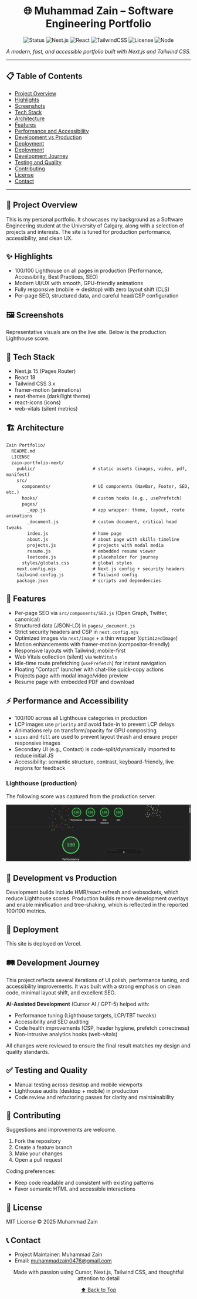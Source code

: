 <!--
Masterclass README for Muhammad Zain – Portfolio
-->

<a name="muhammad-zain-portfolio"></a>
<h1 align="center">🌐 Muhammad Zain – Software Engineering Portfolio</h1>

<div align="center">

![Status](https://img.shields.io/badge/Status-Active-success)
![Next.js](https://img.shields.io/badge/Next.js-15-black)
![React](https://img.shields.io/badge/React-18-61DAFB)
![TailwindCSS](https://img.shields.io/badge/Tailwind-3.x-38B2AC)
![License](https://img.shields.io/badge/License-MIT-yellow)
![Node](https://img.shields.io/badge/Node-18%2B-339933)

<em>A modern, fast, and accessible portfolio built with Next.js and Tailwind CSS.</em>

</div>

---

## 📋 Table of Contents
- [Project Overview](#project-overview)
- [Highlights](#highlights)
- [Screenshots](#screenshots)
- [Tech Stack](#tech-stack)
- [Architecture](#architecture)
- [Features](#features)
- [Performance and Accessibility](#performance-and-accessibility)
- [Development vs Production](#development-vs-production)
- [Deployment](#deployment)
- [Deployment](#deployment)
- [Development Journey](#development-journey)
- [Testing and Quality](#testing-and-quality)
- [Contributing](#contributing)
- [License](#license)
- [Contact](#contact)

---

<a name="project-overview"></a>
## 🚀 Project Overview

This is my personal portfolio. It showcases my background as a Software Engineering student at the University of Calgary, along with a selection of projects and interests. The site is tuned for production performance, accessibility, and clean UX.

<a name="highlights"></a>
## ✨ Highlights

- 100/100 Lighthouse on all pages in production (Performance, Accessibility, Best Practices, SEO)
- Modern UI/UX with smooth, GPU-friendly animations
- Fully responsive (mobile → desktop) with zero layout shift (CLS)
- Per-page SEO, structured data, and careful head/CSP configuration

<a name="screenshots"></a>
## 🖼️ Screenshots

Representative visuals are on the live site. Below is the production Lighthouse score.

<a name="tech-stack"></a>
## 🧰 Tech Stack

- Next.js 15 (Pages Router)
- React 18
- Tailwind CSS 3.x
- framer-motion (animations)
- next-themes (dark/light theme)
- react-icons (icons)
- web-vitals (silent metrics)

<a name="architecture"></a>
## 🏗 Architecture

```
Zain Portfolio/
  README.md
  LICENSE
  zain-portfolio-next/
    public/                      # static assets (images, video, pdf, manifest)
    src/
      components/                # UI components (NavBar, Footer, SEO, etc.)
      hooks/                     # custom hooks (e.g., usePrefetch)
      pages/
        _app.js                  # app wrapper: theme, layout, route animations
        _document.js             # custom document, critical head tweaks
        index.js                 # home page
        about.js                 # about page with skills timeline
        projects.js              # projects with modal media
        resume.js                # embedded resume viewer
        leetcode.js              # placeholder for journey
      styles/globals.css         # global styles
    next.config.mjs              # Next.js config + security headers
    tailwind.config.js           # Tailwind config
    package.json                 # scripts and dependencies
```

<a name="features"></a>
## 🔎 Features

- Per-page SEO via `src/components/SEO.js` (Open Graph, Twitter, canonical)
- Structured data (JSON-LD) in `pages/_document.js`
- Strict security headers and CSP in `next.config.mjs`
- Optimized images via `next/image` + a thin wrapper (`OptimizedImage`)
- Motion enhancements with framer-motion (compositor-friendly)
- Responsive layouts with Tailwind; mobile-first
- Web Vitals collection (silent) via `WebVitals`
- Idle-time route prefetching (`usePrefetch`) for instant navigation
- Floating "Contact" launcher with chat-like quick-copy actions
- Projects page with modal image/video preview
- Resume page with embedded PDF and download

<a name="performance-and-accessibility"></a>
## ⚡ Performance and Accessibility

- 100/100 across all Lighthouse categories in production
- LCP images use `priority` and avoid fade-in to prevent LCP delays
- Animations rely on transform/opacity for GPU compositing
- `sizes` and `fill` are used to prevent layout thrash and ensure proper responsive images
- Secondary UI (e.g., Contact) is code-split/dynamically imported to reduce initial JS
- Accessibility: semantic structure, contrast, keyboard-friendly, live regions for feedback

### Lighthouse (production)

The following score was captured from the production server.

![Lighthouse score (production)](Lighthouse-score.png)

<a name="development-vs-production"></a>
## 🧪 Development vs Production

Development builds include HMR/react-refresh and websockets, which reduce Lighthouse scores. Production builds remove development overlays and enable minification and tree-shaking, which is reflected in the reported 100/100 metrics.



<a name="deployment"></a>
## 🚢 Deployment

This site is deployed on Vercel.

<a name="development-journey"></a>
## 🛤 Development Journey

This project reflects several iterations of UI polish, performance tuning, and accessibility improvements. It was built with a strong emphasis on clean code, minimal layout shift, and excellent SEO.

**AI-Assisted Development** (Cursor AI / GPT-5) helped with:
- Performance tuning (Lighthouse targets, LCP/TBT tweaks)
- Accessibility and SEO auditing
- Code health improvements (CSP, header hygiene, prefetch correctness)
- Non-intrusive analytics hooks (web-vitals)

All changes were reviewed to ensure the final result matches my design and quality standards.

<a name="testing-and-quality"></a>
## ✅ Testing and Quality

- Manual testing across desktop and mobile viewports
- Lighthouse audits (desktop + mobile) in production
- Code review and refactoring passes for clarity and maintainability

<a name="contributing"></a>
## 🤝 Contributing

Suggestions and improvements are welcome.
1. Fork the repository
2. Create a feature branch
3. Make your changes
4. Open a pull request

Coding preferences:
- Keep code readable and consistent with existing patterns
- Favor semantic HTML and accessible interactions

<a name="license"></a>
## 📄 License

MIT License © 2025 Muhammad Zain

<a name="contact"></a>
## 📞 Contact

- Project Maintainer: Muhammad Zain
- Email: muhammadzain0476@gmail.com

<div align="center">

Made with passion using Cursor, Next.js, Tailwind CSS, and thoughtful attention to detail

[⬆ Back to Top](#muhammad-zain-portfolio)

</div>
